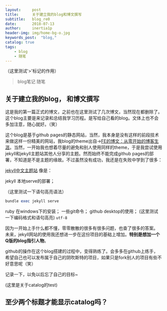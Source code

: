 ```yaml
---
layout:     post
title:      关于建立我的blog和博文撰写
subtitle:   blog_re0
date:       2018-07-13
author:     inertia1p
header-img: img/home-bg-o.jpg
keywords_post:  "blog,"
catalog: true
tags:
    - blog
    - 随笔
---
```

（这里测试'>'标记的作用）
>blog笔记
>随笔

## 关于建立我的blog， 和博文撰写

  这是我的第一篇正式的博文，之前也在这里测试了几次博文，当然现在都删除了。这个blog主要是来记录和总结我学习历程。是写给自己看的blog。文体上也不会多加注意，随心就好。（笑）

  这个blog是基于github pages的静态网站，当然，我本身是没有这样的前段技术来做这样一份精美的网站，我blog的theme出自→[FE的博文：从零开始的博客生涯][1]。当然，一开始我也想着尽量的避免和别人使用同样的theme，于是我尝试使用jekyll和jekyll主题站其他人分享的主题。然而始终不能完成github pages的部署，不知道是不是主题的缘故。不过虽然没有成功，我还是在失败中学到了很多：

  [jekyll中文主题站][2]    像是：

  jekyll 本地serve的部署；

  （这里测试一下语句高亮语法）
  ```ruby
  bundle exec jekyll serve
  ```
   ruby 在windows下的安装；
   一些git命令；
  github desktop的使用；
  (这里测试一下编码格式和语句高亮)
   `utf-8`

  因为一开始上手什么都不懂，零零散散的很多有很多问题，也查了很多的答案。
  未来，jekyll网站的使用我还想进一步在这份项目的基础上增加。**特别是想加一个Q版的blog指引人物**。

  github的操作在这个blog搭建的过程中，变得熟练了。会多多在github上练手，希望自己也可以发布属于自己的阴吹斯特的项目，如果只是fork别人的项目有些不好意思呢（笑）

  记录一下，以免以后忘了自己的目标~

(这里是关于catalog的test)
## 至少两个标题才能显示catalog吗？











[1]: https://fedemo.top/2017/12/08/blog_re0/
  [2]: http://jekyllcn.com/

